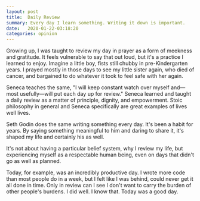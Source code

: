 ```yaml
---
layout: post
title:  Daily Review
summary: Every day I learn something. Writing it down is important.
date:   2020-01-22-03:18:20
categories: opinion
---
```


Growing up, I was taught to review my day in prayer as a form of meekness and gratitude. It feels vulnerable to say that out loud, but it's a practice I learned to enjoy. Imagine a little boy, fists still chubby in pre-Kindergarten years. I prayed mostly in those days to see my little sister again, who died of cancer, and bargained to do whatever it took to feel safe with her again.

Seneca teaches the same, "I will keep constant watch over myself and—most usefully—will put each day up for review." Seneca learned and taught a daily review as a matter of principle, dignity, and empowerment. Stoic philosophy in general and Seneca specifically are great examples of lives well lives.

Seth Godin does the same writing something every day. It's been a habit for years. By saying something meaningful to him and daring to share it, it's shaped my life and certainly his as well.

It's not about having a particular belief system, why I review my life, but experiencing myself as a respectable human being, even on days that didn't go as well as planned.

Today, for example, was an incredibly productive day. I wrote more code than most people do in a week, but I felt like I was behind, could never get it all done in time. Only in review can I see I don't want to carry the burden of other people's burdens. I did well. I know that. Today was a good day.